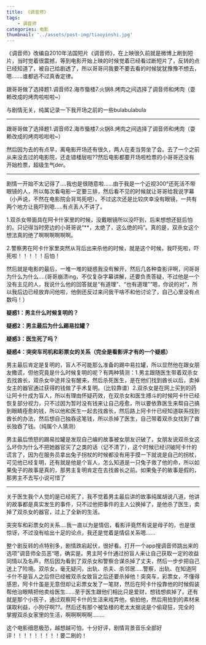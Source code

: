 ```yaml
---
title: 《调音师》
tags:
    - 调音师
categories: 电影
thumbnail: '../assets/post-img/tiaoyinshi.jpg'
---
```



《调音师》改编自2010年法国短片《调音师》，在上映很久前就是微博上刷到短片，当时觉着很震撼，等到电影开始上映的时候觉着已经看过断短片了，反转的点已经知道了，被自己给剧透了，所以哥哥问我要不要去看的时候犹犹豫豫不想去，嗯.......谁都逃不过真香定律。
<!--more-->
跟哥哥做了选择题1.调音师2.海市蜃楼7.火锅8.烤肉之间选择了调音师和烤肉（耍赖改成的烤肉啦啦啦~）

与剧情无关，纯属记录一下我开场之前的一些bulabulabula

--------------------------------------

跟哥哥做了选择题1.调音师2.海市蜃楼7.火锅8.烤肉之间选择了调音师和烤肉（耍赖改成的烤肉啦啦啦~）

然后因为去的有点早，离电影开场还有很久，两人在麦当劳坐了会。去了一个之前从来没去过的电影院，还走错楼层啦??然后电影都要开场啦检票的小哥哥还没有开始检票，超级生气der。

------------

剧情一开始不太记得了....我也是很随意啦......由于我是一个近视300°还死活不带眼镜的人，所以每次看电影一定要三排，然后看不见的时候就让哥哥给我说字幕（小声说，不然在电影院会背骂死吧）。不过这次还是比较庆幸没有眼镜，一共有两个地方让我吓到嗯.....有点丢人不讲了。

1.双杀女带面具在阿卡什家里的时候，没戴眼镜所以没吓到，后来想想还挺后怕的。只记得当时旁边的小哥哥说“**，太绝了，这么绝的吗”。真的是，双杀女这个想法真的绝了啊啊啊啊啊啊。

2.警察男在阿卡什家里突然从背后出来杀他的时候，就是这个时候，我吓死啦，吓死啦！！！！！后怕！

然后就是电影的最后，一堆一堆的疑惑我没有解开，然后几各种查影评啊，问哥哥为什么为什么....(哥哥崩溃ing，不仅复杂字幕讲解，还要负责答疑，不过他是一个没有主见的人，我说什么他的回答就是“有道理”、“也有道理”“嗯，你说的对”，所以我后边已经放弃问他啦，他倒还反过来问我干啥不和他讨论了，自己心里没有点数吗！）

**疑惑1：男主什么时候复明的？**

**疑惑2：男主最后为什么踢易拉罐？**

**疑惑3：医生死了吗？**

**疑惑4：突突车司机和彩票女的关系（完全是看影评才有的一个疑惑）**

男主最后肯定是复明的，盲人不可能那么准备的踢中易拉罐，所以显然他在跟女朋友撒谎，但他究竟是什么时候复明的呢？有两种猜测：1.男主跟随医生带着双杀女去找酋长，双杀女中途并没有醒来，然后杀死医生，是在他们找到酋长以后，卖掉女主的器官通过获得的钱做了手术复明。（比较靠谱）2.双杀女是在网上买到的药让阿卡什成为盲人，所以有理由怀疑药效，在双杀女和医生搏斗的时候阿卡什已经恢复部分视力，只不过因为暂时没有钱来让自己痊愈，所以要依靠医生来帮自己搞到眼睛痊愈的钱，所以他和医生一起去找酋长，然后路上阿卡什已经知道联系找到酋长的办法，然后想自己独吞这笔钱，所以杀掉了医生，自己带着双杀女找到了酋长独吞了钱。（纯属个人猜测）

男主最后愤怒的踢易拉罐是发现自己编的故事被女朋友识破了，女朋友说双杀女这么坏你为什么不把她器官买了之类的话（记不清了），这个时候已经识破阿卡什的谎言了，因为在服务员拿出兔子拐杖的时候都没有用手摸一下就说是自己的拐杖，可见他已经复明，还有就是他是个盲人，怎么知道是一只兔子救了他的命，所以如果兔子的故事是真的，那男主复明肯定在去找酋长之前。如果兔子的故事是假的，那男主不去写小说可惜了

-----------------

关于医生我个人觉的是已经死了，我不觉着男主最后讲的故事纯属胡说八道，他讲的故事都是真实发生的事件，只不过他把事件的主人公换掉了，是他杀了医生，卖掉了双杀女的器官，过上了全新的生活。

突突车和彩票女的关系....我一直以为是情侣，看影评竟然有说是母子的，也是很惊讶，不过没有给出十足的论点，我还是觉着是情侣关系嗯......

整个剧反转的点特别多，剧情跌宕起伏，很好看。打开一个app搜调音师跳出来的选项”调音师全员恶“嗯，确实是。男主阿卡什通过扮盲人来让自己获取一定的收益同情以及名声，然后因为看到了双杀女和警察合谋杀掉了丈夫，然后一步步把自己送上了险境。双杀女，毫无疑问，出轨、杀夫、杀邻居.....警察，出轨、在知道阿卡什不是盲人之后但已经被双杀女致盲之后还要杀掉他！突突车，彩票女，不懂得感恩，阿卡什虽是无意但却让彩票女发了一笔财，然后在阿卡什投靠他的时候假装帮他治眼睛把他卖给医生......至于医生跟他们相比只是爱财，想钱想疯掉了。还有就是那个小孩子，通过观察阿卡什的生活来戏弄他，偷拍他，然后用拍到的素材来谋取利益，小狗仔啊??。然后还有那个被坠楼的老太太据说是个偷窥狂，完全的掌握双杀女家里的生活，啊啊啊啊啊........

这个电影细思极恐，越想越可怕，十分好评，剧情背景音乐全部好评！！！！！！！！！要二刷的！


